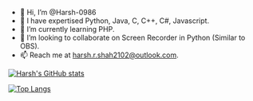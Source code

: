 - 👋 Hi, I’m @Harsh-0986
- 👀 I have expertised Python, Java, C, C++, C#, Javascript.
- 🌱 I’m currently learning PHP.
- 💞️ I’m looking to collaborate on Screen Recorder in Python (Similar to OBS).
- 📫 Reach me at harsh.r.shah2102@outlook.com.

[![Harsh's GitHub stats](https://github-readme-stats.vercel.app/api?username=Harsh-0986&theme=dark)](https://github.com/anuraghazra/github-readme-stats)

<!---
Harsh-0986/Harsh-0986 is a ✨ special ✨ repository because its `README.md` (this file) appears on your GitHub profile.
You can click the Preview link to take a look at your changes.
--->

[![Top Langs](https://github-readme-stats.vercel.app/api/top-langs/?username=Harsh-0986&layout=compact)](https://github.com/Harsh-0986/github-readme-stats)
